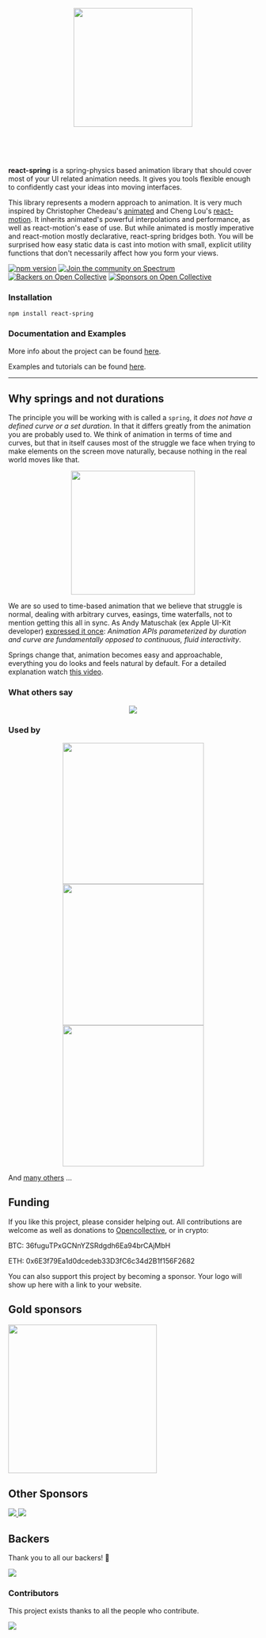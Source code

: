 <p align="center">
  <img src="https://i.imgur.com/QZownhg.png" width="240" />
</p>

<br />
<br />
<br />

**react-spring** is a spring-physics based animation library that should cover most of your UI related animation needs. It gives you tools flexible enough to confidently cast your ideas into moving interfaces.

This library represents a modern approach to animation. It is very much inspired by Christopher Chedeau's [animated](https://github.com/animatedjs/animated) and Cheng Lou's [react-motion](https://github.com/chenglou/react-motion). It inherits animated's powerful interpolations and performance, as well as react-motion's ease of use. But while animated is mostly imperative and react-motion mostly declarative, react-spring bridges both. You will be surprised how easy static data is cast into motion with small, explicit utility functions that don't necessarily affect how you form your views.

[![npm version](https://badge.fury.io/js/react-spring.svg)](https://badge.fury.io/js/react-spring) [![Join the community on Spectrum](https://withspectrum.github.io/badge/badge.svg)](https://spectrum.chat/react-spring) [![Backers on Open Collective](https://opencollective.com/react-spring/backers/badge.svg)](#backers) [![Sponsors on Open Collective](https://opencollective.com/react-spring/sponsors/badge.svg)](#sponsors)

### Installation

    npm install react-spring

### Documentation and Examples
More info about the project can be found [here](https://www.react-spring.io).

Examples and tutorials can be found [here](https://www.react-spring.io/docs/hooks/basics).

---

## Why springs and not durations

The principle you will be working with is called a `spring`, it *does not have a defined curve or a set duration*. In that it differs greatly from the animation you are probably used to. We think of animation in terms of time and curves, but that in itself causes most of the struggle we face when trying to make elements on the screen move naturally, because nothing in the real world moves like that.

<p align="middle">
  <img height="250" src="https://i.imgur.com/7CCH51r.gif" />
</p>

We are so used to time-based animation that we believe that struggle is normal, dealing with arbitrary curves, easings, time waterfalls, not to mention getting this all in sync. As Andy Matuschak (ex Apple UI-Kit developer) [expressed it once](https://twitter.com/andy_matuschak/status/566736015188963328): *Animation APIs parameterized by duration and curve are fundamentally opposed to continuous, fluid interactivity*.

Springs change that, animation becomes easy and approachable, everything you do looks and feels natural by default. For a detailed explanation watch [this video](https://www.youtube.com/embed/1tavDv5hXpo?controls=1&amp;start=370).

### What others say

<p align="middle">
  <img src="assets/testimonies.jpg" />
</p>

### Used by

<p align="middle">
  <a href="https://nextjs.org/"><img width="285" src="assets/projects/next.png"></a>
  <a href="https://codesandbox.io/"><img width="285" src="assets/projects/csb.png"></a>
  <a href="https://aragon.org/"><img width="285" src="assets/projects/aragon.png"></a>
</p>

And [many others](https://github.com/drcmda/react-spring/network/dependents) ...

## Funding

If you like this project, please consider helping out. All contributions are welcome as well as donations to [Opencollective](https://opencollective.com/react-spring), or in crypto:

BTC: 36fuguTPxGCNnYZSRdgdh6Ea94brCAjMbH

ETH: 0x6E3f79Ea1d0dcedeb33D3fC6c34d2B1f156F2682

You can also support this project by becoming a sponsor. Your logo will show up here with a link to your website.

## Gold sponsors

<a href="https://aragon.org/">
  <img width="300" src="https://wiki.aragon.org/design/logo/svg/imagetype.svg"/>
</a>

## Other Sponsors

<a href="https://opencollective.com/react-spring/sponsor/0/website" target="_blank">
  <img src="https://opencollective.com/react-spring/sponsor/0/avatar.svg"/>
</a>
<a href="https://opencollective.com/react-spring/sponsor/1/website" target="_blank">
  <img src="https://opencollective.com/react-spring/sponsor/1/avatar.svg"/>
</a>

## Backers

Thank you to all our backers! 🙏

<a href="https://opencollective.com/react-spring#backers" target="_blank">
  <img src="https://opencollective.com/react-spring/backers.svg?width=890"/>
</a>

### Contributors

This project exists thanks to all the people who contribute.

<a href="https://github.com/drcmda/react-spring/graphs/contributors">
  <img src="https://opencollective.com/react-spring/contributors.svg?width=890" />
</a>
